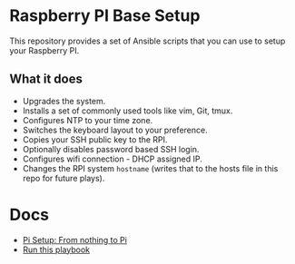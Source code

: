 # Raspberry PI Base Setup
This repository provides a set of Ansible scripts that you can use to setup your Raspberry PI.

## What it does
 - Upgrades the system.
 - Installs a set of commonly used tools like vim, Git, tmux.
 - Configures NTP to your time zone.
 - Switches the keyboard layout to your preference.
 - Copies your SSH public key to the RPI.
 - Optionally disables password based SSH login.
 - Configures wifi connection - DHCP assigned IP.
 - Changes the RPI system `hostname` (writes that to the hosts file in this repo for future plays).

# Docs

 - [Pi Setup: From nothing to Pi](docs/setup.md)
 - [Run this playbook](docs/running.md)
